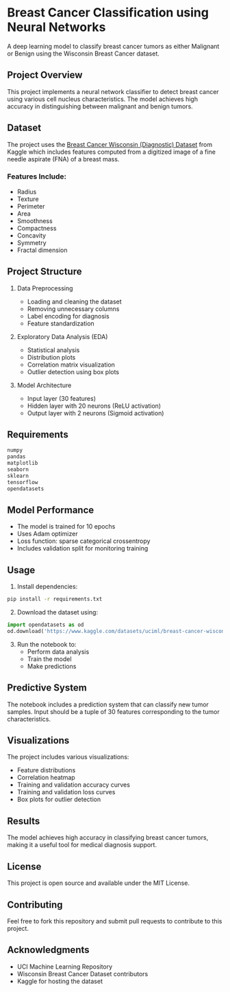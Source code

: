 # Breast Cancer Classification using Neural Networks

A deep learning model to classify breast cancer tumors as either Malignant or Benign using the Wisconsin Breast Cancer dataset.

## Project Overview
This project implements a neural network classifier to detect breast cancer using various cell nucleus characteristics. The model achieves high accuracy in distinguishing between malignant and benign tumors.

## Dataset
The project uses the [Breast Cancer Wisconsin (Diagnostic) Dataset](https://www.kaggle.com/datasets/uciml/breast-cancer-wisconsin-data) from Kaggle which includes features computed from a digitized image of a fine needle aspirate (FNA) of a breast mass.

### Features Include:
- Radius
- Texture
- Perimeter
- Area
- Smoothness
- Compactness
- Concavity
- Symmetry
- Fractal dimension

## Project Structure
1. Data Preprocessing
   - Loading and cleaning the dataset
   - Removing unnecessary columns
   - Label encoding for diagnosis
   - Feature standardization

2. Exploratory Data Analysis (EDA)
   - Statistical analysis
   - Distribution plots
   - Correlation matrix visualization
   - Outlier detection using box plots

3. Model Architecture
   - Input layer (30 features)
   - Hidden layer with 20 neurons (ReLU activation)
   - Output layer with 2 neurons (Sigmoid activation)

## Requirements
```python
numpy
pandas
matplotlib
seaborn
sklearn
tensorflow
opendatasets
```

## Model Performance
- The model is trained for 10 epochs
- Uses Adam optimizer
- Loss function: sparse categorical crossentropy
- Includes validation split for monitoring training

## Usage
1. Install dependencies:
```bash
pip install -r requirements.txt
```

2. Download the dataset using:
```python
import opendatasets as od
od.download('https://www.kaggle.com/datasets/uciml/breast-cancer-wisconsin-data')
```

3. Run the notebook to:
   - Perform data analysis
   - Train the model
   - Make predictions

## Predictive System
The notebook includes a prediction system that can classify new tumor samples. Input should be a tuple of 30 features corresponding to the tumor characteristics.

## Visualizations
The project includes various visualizations:
- Feature distributions
- Correlation heatmap
- Training and validation accuracy curves
- Training and validation loss curves
- Box plots for outlier detection

## Results
The model achieves high accuracy in classifying breast cancer tumors, making it a useful tool for medical diagnosis support.

## License
This project is open source and available under the MIT License.

## Contributing
Feel free to fork this repository and submit pull requests to contribute to this project.

## Acknowledgments
- UCI Machine Learning Repository
- Wisconsin Breast Cancer Dataset contributors
- Kaggle for hosting the dataset
